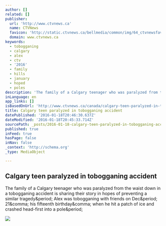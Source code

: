 ```yaml
---
author: []
related: []
publisher:
  url: 'http://www.ctvnews.ca'
  name: CTVNews
  favicon: 'http://static.ctvnews.ca/bellmedia/common/img/64_ctvnewsfav.ico'
  domain: www.ctvnews.ca
keywords:
  - tobogganing
  - calgary
  - alex
  - ctv
  - '2016'
  - family
  - hills
  - january
  - hoped
  - poles
description: 'The family of a Calgary teenager who was paralyzed from the waist down in a tobogganing accident is sharing their story in hopes of preventing a similar tragedy. Alex was tobogganing with friends on Dec. 21, his fifteenth birthday, when he hit a patch of ice and crashed head-first into a pole.'
inLanguage: en
app_links: []
isBasedOnUrl: 'http://www.ctvnews.ca/canada/calgary-teen-paralyzed-in-tobogganing-accident-1.2741762'
title: Calgary teen paralyzed in tobogganing accident
datePublished: '2016-01-18T20:46:30.637Z'
dateModified: '2016-01-18T20:45:33.714Z'
sourcePath: _posts/2016-01-18-calgary-teen-paralyzed-in-tobogganing-accident.md
published: true
inFeed: true
hasPage: false
inNav: false
_context: 'http://schema.org'
_type: MediaObject

---
```

<article style=""><h1>Calgary teen paralyzed in tobogganing accident</h1><p>The family of a Calgary teenager who was paralyzed from the waist down in a tobogganing accident is sharing their story in hopes of preventing a similar tragedy&amp;period; Alex was tobogganing with friends on Dec&amp;period; 21&amp;comma; his fifteenth birthday&amp;comma; when he hit a patch of ice and crashed head-first into a pole&amp;period;</p><img src="http://www.ctvnews.ca/polopoly_fs/1.2741084.1453077785!/httpImage/image.jpg_gen/derivatives/landscape_620/image.jpg" /></article>